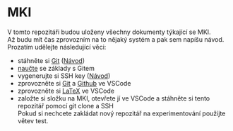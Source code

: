 # MKI

V tomto repozitáři budou uloženy všechny dokumenty týkající se MKI.\
Až budu mít čas zprovozním na to nějaký systém a pak sem napíšu návod.\
Prozatím udělejte následující věci:

+ stáhněte si [Git](https://git-scm.com/download/win) ([Návod](https://www.atlassian.com/git/tutorials/install-git))
+ [naučte](https://youtu.be/RGOj5yH7evk) se základy s Gitem
+ vygenerujte si SSH key ([Návod](https://docs.github.com/en/authentication/connecting-to-github-with-ssh/adding-a-new-ssh-key-to-your-github-account))
+ zprovozněte si [Git](https://code.visualstudio.com/docs/sourcecontrol/overview) a [Github](https://code.visualstudio.com/docs/sourcecontrol/github) ve VSCode
+ zprovozněte si [LaTeX](https://youtu.be/4lyHIQl4VM8) ve VSCode
+ založte si složku na MKI, otevřete jí ve VSCode a stáhněte si tento repozitář pomocí git clone a SSH\
Pokud si nechcete zakládat nový repozitář na experimentování použijte větev test.
